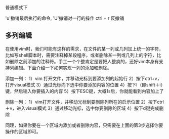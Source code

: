 普通模式下 

'u'撤销最后执行的命令, 'U'撤销对一行的操作
ctrl + r 反撤销



## 多列编辑


在使用vim时，我们可能有这样的需求，在文件的某一列或几列加上统一的字符，比如写shell脚本时，需要注释掉某段程序，或者删除某一列或几列上的字符，比如删除之前添加的注释符。手工一个个整肯定是要把人整疯的，还好vim本身有支持列编辑。下面介绍一下如何实现一列的添加和删除。

添加一列：
1）vim 打开文件，并移动光标到要添加列的起始行
2）按下ctrl+v，打开visual模式
3）通过光标向下选中你要添加内容的位置
4）按下I（即shift＋i）键，然后输入你要插入的内容
5）按下ESC键，大概1s后，你就能看到内容加上了

删除一列：
1）vim打开文件，并移动光标到要删除列所在的启示位置
2）按下ctrl＋v，进入visual模式
3）通过移动光标，选中你要删除的区域
4）按下d键完成删除

同理，如果你要在一个区域内添加或者删除内容，只需要在上面的第3步选择你要操作的区域即可。
